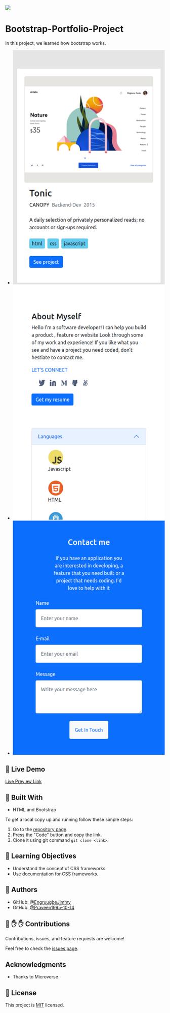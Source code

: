 ![](https://img.shields.io/badge/Microverse-blueviolet)
# Bootstrap-Portfolio-Project
In this project, we learned how bootstrap works.


- ![screenshot](/images/bootstrap-v2.png)
- ![screenshot](/images/bootstrap-v3.png)
- ![screenshot](/images/bootstrap-v4.png)
## :red_circle: Live Demo

[Live Preview Link]( )

## :hammer: Built With

- HTML and Bootstrap

To get a local copy up and running follow these simple steps:

1. Go to the [repository page]().
2. Press the "Code" button and copy the link.
3. Clone it using git command `git clone <link>`.

## :blue_book: Learning Objectives

- Understand the concept of CSS frameworks.
- Use documentation for CSS frameworks.

## 👤 Authors

- GitHub: [@EngruugbeJimmy](https://github.com/EngruugbeJimmy)
- GitHub: [@Praveen1995-10-14](https://github.com/Praveen1995-10-14)

## 🤝 :raised_hand: :raised_hand: Contributions

Contributions, issues, and feature requests are welcome!

Feel free to check the [issues page](https://github.com/EngruugbeJimmy/bootstrap-portfolio-test/issues).

## Acknowledgments

- Thanks to Microverse

## 📝 License

This project is [MIT](LICENSE) licensed.
